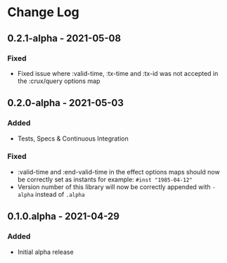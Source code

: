 # Change Log

## 0.2.1-alpha - 2021-05-08

### Fixed
- Fixed issue where :valid-time, :tx-time and :tx-id was not accepted in the :crux/query options map

## 0.2.0-alpha - 2021-05-03
### Added
- Tests, Specs & Continuous Integration

### Fixed
- :valid-time and :end-valid-time in the effect options maps should now be correctly set as instants for example: `#inst "1985-04-12"`
- Version number of this library will now be correctly appended with `-alpha` instead of `.alpha`

## 0.1.0.alpha - 2021-04-29
### Added
- Initial alpha release

